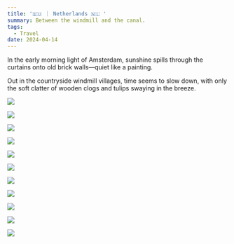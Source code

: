 ```yaml
---
title: '🇪🇺 ｜ Netherlands 🇳🇱 '
summary: Between the windmill and the canal.
tags:
  - Travel
date: 2024-04-14
---
```


In the early morning light of Amsterdam, sunshine spills through the curtains onto old brick walls—quiet like a painting.

Out in the countryside windmill villages, time seems to slow down, with only the soft clatter of wooden clogs and tulips swaying in the breeze.

![](./IMG_2298.jpeg)

![](./IMG_2300.jpeg)

![](./IMG_2303.jpeg)

![](./IMG_2308.jpeg)

![](./IMG_2311.jpeg)

![](./IMG_2313.jpeg)

![](./IMG_2316.jpeg)

![](./IMG_2322.jpeg)

![](./IMG_2323.jpeg)

![](./IMG_2326.jpeg)

![](./IMG_2327.jpeg)
